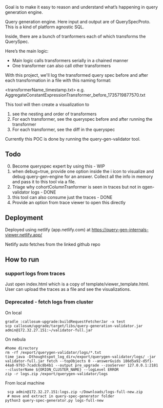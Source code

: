 Goal is to make it easy to reason and understand what’s happening in query generation engine.

Query generation engine. Here input and output are of QuerySpecProto. This is a kind of platform agnostic SQL.

Inside, there are a bunch of tranformers each of which transforms the QuerySpec.

Here’s the main logic:
* Main logic calls transformers serially in a chained manner
* One transformer can also call other transformers

With this project, we'll log the transformed query spec before and after each transformation in a file with this naming format:

<transformerName_timestamp.txt>
e.g. AggregateConstantExpressionTransformer_before_1735719877570.txt

This tool will then create a visualization  to
1. see the nesting and order of transformers
2. For each transformer, see the queryspec before and after running the transformer
3. For each transformer, see the diff in the queryspec

Currently this POC is done by running the query-gen-validator tool.

## Todo
0. Become queryspec expert by using this - WIP
1. when debug=true, provide one option inside the i icon to visualize and debug query-gen-engine for an answer. Collect all the info in memory and pass it to this tool via a file.
2. Triage why cohortColumnTranformer is seen in traces but not in qgen-validator logs - DONE
3. this tool can also consume just the traces - DONE
4. Provide an option from trace viewer to open this directly

## Deployment

Deployed using netlify (app.netlify.com) at https://query-gen-internals-viewer.netlify.app/ 

Netlify auto fetches from the linked github repo

## How to run

### support logs from traces

Just open index.html which is a copy of template/viewer_template.html. User can upload the traces as a file and see the visualizations.

### Deprecated - fetch logs from cluster
On local
```
gradle :callosum-upgrade:buildRequestFetcherJar -x test
scp callosum/upgrade/target/libs/query-generation-validator.jar admin@172.32.27.151:~/validator-full.jar
```

 On nebula

 ```
 #home directory
 rm -rf /export/querygen-validator/logs/*.txt
 time java -Dthoughtspot_log_dir=/export/querygen-validator/logs/ -jar validator-full.jar fetch --topObjects 0 --answerGuids 186d5a92-d5f1-44a0-9793-7cadc6c8b4b1 --output pre_upgrade --zooServer 127.0.0.1:2181 --clusterName ${ORION_CLUSTER_NAME} --logLevel ERROR
 zip -r logs.zip /export/querygen-validator/logs
 ```

 From local machine
 ```
  scp admin@172.32.27.151:logs.zip ~/Downloads/logs-full-new.zip
  # move and extract in query-spec-generator folder
 python3 query-spec-generator.py logs-full-new
  ```
